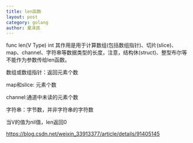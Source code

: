 ```yaml
---
title: len函数
layout: post
category: golang
author: 夏泽民
---
```


func len(V Type) int
其作用是用于计算数组(包括数组指针)、切片(slice)、map、channel、字符串等数据类型的长度，注意，结构休(struct)、整型布尔等不能作为参数传给len函数。

数组或数组指针：返回元素个数

map和slice: 元素个数

channel:通道中未读的元素个数

字符串：字节数，并非字符串的字符数

当V的值为nil值，len返回0
<!-- more -->
https://blog.csdn.net/weixin_33913377/article/details/91405145
